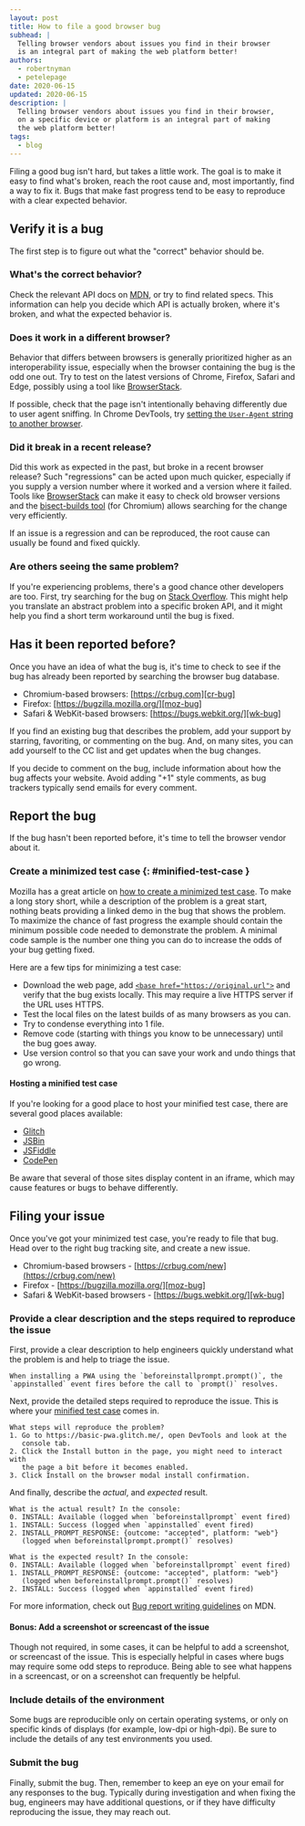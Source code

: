 ```yaml
---
layout: post
title: How to file a good browser bug
subhead: |
  Telling browser vendors about issues you find in their browser
  is an integral part of making the web platform better!
authors:
  - robertnyman
  - petelepage
date: 2020-06-15
updated: 2020-06-15
description: |
  Telling browser vendors about issues you find in their browser,
  on a specific device or platform is an integral part of making
  the web platform better!
tags:
  - blog
---
```


Filing a good bug isn't hard, but takes a little work. The goal is to make it
easy to find what's broken, reach the root cause and, most importantly, find a
way to fix it. Bugs that make fast progress tend to be easy to reproduce with a
clear expected behavior.

## Verify it is a bug

The first step is to figure out what the "correct" behavior should be.

### What's the correct behavior?

Check the relevant API docs on [MDN](https://developer.mozilla.org/), or try to
find related specs. This information can help you decide which API is actually
broken, where it's broken, and what the expected behavior is.

### Does it work in a different browser?

Behavior that differs between browsers is generally prioritized higher as an
interoperability issue, especially when the browser containing the bug is the
odd one out. Try to test on the latest versions of Chrome, Firefox, Safari and
Edge, possibly using a tool like [BrowserStack](https://www.browserstack.com/).

If possible, check that the page isn't intentionally behaving differently due to
user agent sniffing. In Chrome DevTools, try [setting the `User-Agent` string
to another browser](https://developers.google.com/web/tools/chrome-devtools/device-mode/override-user-agent).

### Did it break in a recent release?

Did this work as expected in the past, but broke in a recent browser release?
Such "regressions" can be acted upon much quicker, especially if you supply a
version number where it worked and a version where it failed. Tools like
[BrowserStack](https://www.browserstack.com/) can make it easy to check old
browser versions and the [bisect-builds tool](https://www.chromium.org/developers/bisect-builds-py)
(for Chromium) allows searching for the change very efficiently.

If an issue is a regression and can be reproduced, the root cause can usually be
found and fixed quickly.

### Are others seeing the same problem?

If you're experiencing problems, there's a good chance other developers are too.
First, try searching for the bug on [Stack Overflow](http://stackoverflow.com/).
This might help you translate an abstract problem into a specific broken API,
and it might help you find a short term workaround until the bug is fixed.

## Has it been reported before?

Once you have an idea of what the bug is, it's time to check to see if the bug
has already been reported by searching the browser bug database.

* Chromium-based browsers: [https://crbug.com][cr-bug]
* Firefox: [https://bugzilla.mozilla.org/][moz-bug]
* Safari & WebKit-based browsers: [https://bugs.webkit.org/][wk-bug]

If you find an existing bug that describes the problem, add your support
by starring, favoriting, or commenting on the bug. And, on many sites,
you can add yourself to the CC list and get updates when the bug changes.

If you decide to comment on the bug, include information about how the bug
affects your website. Avoid adding "+1" style comments, as bug trackers
typically send emails for every comment.

## Report the bug

If the bug hasn't been reported before, it's time to tell the browser vendor
about it.

### Create a minimized test case {: #minified-test-case }

Mozilla has a great article on
[how to create a minimized test case][mdn-reduced-testcase]. To make a
long story short, while a description of the problem is a great start, nothing
beats providing a linked demo in the bug that shows the
problem. To maximize the chance of fast progress the example should contain
the minimum possible code needed to demonstrate the problem. A minimal code
sample is the number one thing you can do to increase the odds of your
bug getting fixed.

Here are a few tips for minimizing a test case:

* Download the web page, add
  [`<base href="https://original.url">`](https://developer.mozilla.org/docs/Web/HTML/Element/base)
  and verify that the bug exists locally. This may require a live HTTPS server if the
  URL uses HTTPS.
* Test the local files on the latest builds of as many browsers as you can.
* Try to condense everything into 1 file.
* Remove code (starting with things you know to be unnecessary) until the bug
  goes away.
* Use version control so that you can save your work and undo things that go
  wrong.

#### Hosting a minified test case

If you're looking for a good place to host your minified test case,
there are several good places available:

* [Glitch](https://glitch.com)
* [JSBin](https://jsbin.com)
* [JSFiddle](https://jsfiddle.net)
* [CodePen](https://codepen.io)

Be aware that several of those sites display content in an iframe, which
may cause features or bugs to behave differently.

## Filing your issue

Once you've got your minimized test case, you're ready to file that bug.
Head over to the right bug tracking site, and create a new issue.

* Chromium-based browsers - [https://crbug.com/new](https://crbug.com/new)
* Firefox - [https://bugzilla.mozilla.org/][moz-bug]
* Safari & WebKit-based browsers - [https://bugs.webkit.org/][wk-bug]

### Provide a clear description and the steps required to reproduce the issue

First, provide a clear description to help engineers quickly understand what
the problem is and help to triage the issue.

```text
When installing a PWA using the `beforeinstallprompt.prompt()`, the
`appinstalled` event fires before the call to `prompt()` resolves.
```

Next, provide the detailed steps required to reproduce the issue.
This is where your [minified test case](#minified-test-case) comes in.

```text
What steps will reproduce the problem?
1. Go to https://basic-pwa.glitch.me/, open DevTools and look at the
   console tab.
2. Click the Install button in the page, you might need to interact with
   the page a bit before it becomes enabled.
3. Click Install on the browser modal install confirmation.
```

And finally, describe the *actual*, and *expected* result.

```text
What is the actual result? In the console:
0. INSTALL: Available (logged when `beforeinstallprompt` event fired)
1. INSTALL: Success (logged when `appinstalled` event fired)
2. INSTALL_PROMPT_RESPONSE: {outcome: "accepted", platform: "web"}
   (logged when beforeinstallprompt.prompt()` resolves)

What is the expected result? In the console:
0. INSTALL: Available (logged when `beforeinstallprompt` event fired)
1. INSTALL_PROMPT_RESPONSE: {outcome: "accepted", platform: "web"}
   (logged when beforeinstallprompt.prompt()` resolves)
2. INSTALL: Success (logged when `appinstalled` event fired)
```

For more information, check out [Bug report writing guidelines][mdn-bug-report]
on MDN.

#### Bonus: Add a screenshot or screencast of the issue

Though not required, in some cases, it can be helpful to add a screenshot,
or screencast of the issue. This is especially helpful in cases where bugs
may require some odd steps to reproduce. Being able to see what happens in
a screencast, or on a screenshot can frequently be helpful.

### Include details of the environment

Some bugs are reproducible only on certain operating systems, or only on
specific kinds of displays (for example, low-dpi or high-dpi). Be sure to
include the details of any test environments you used.

### Submit the bug

Finally, submit the bug. Then, remember to keep an eye on your email for any
responses to the bug. Typically during investigation and when fixing the bug,
engineers may have additional questions, or if they have difficulty
reproducing the issue, they may reach out.

[cr-bug]: https://crbug.com/
[moz-bug]: https://bugzilla.mozilla.org/
[wk-bug]: https://bugs.webkit.org/
[mdn-bug-report]: https://developer.mozilla.org/docs/Mozilla/QA/Bug_writing_guidelines
[mdn-reduced-testcase]: https://developer.mozilla.org/docs/Mozilla/QA/Reducing_testcases
